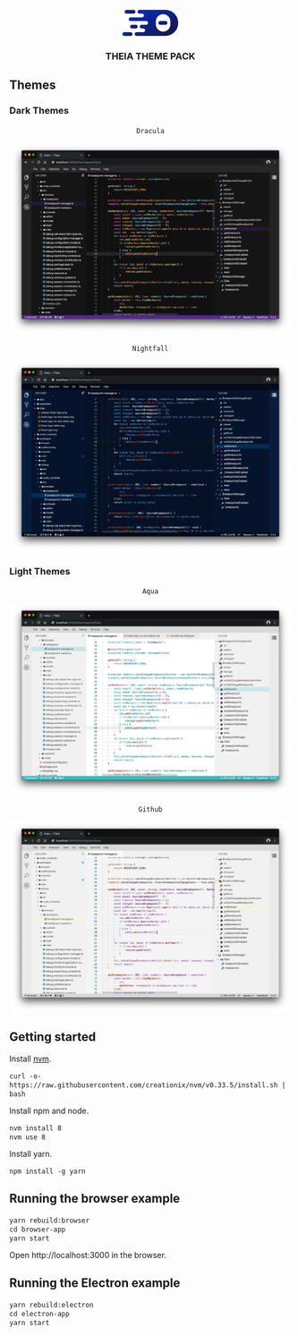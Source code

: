 <div align="center">
<br/>
<img src='./assets/images/theia-logo.svg' width="100">
<h3>THEIA THEME PACK</h3>
</div>

## Themes

### Dark Themes

<!-- Themes -->
<div align='center'>


`Dracula`

<img src='./assets/images/dracula-screenshot.png' width="500" alt="dracula">

`Nightfall`

<img src='./assets/images/nightfall-screenshot.png' width="500" alt="dracula">


</div>

### Light Themes

<!-- Themes -->
<div align='center'>

`Aqua`

<img src='./assets/images/aqua-screenshot.png' width="500" alt="aqua">


`Github`

<img src='./assets/images/github-screenshot.png' width="500" alt="github">


</div>


## Getting started

Install [nvm](https://github.com/creationix/nvm#install-script).

    curl -o- https://raw.githubusercontent.com/creationix/nvm/v0.33.5/install.sh | bash

Install npm and node.

    nvm install 8
    nvm use 8

Install yarn.

    npm install -g yarn

## Running the browser example

    yarn rebuild:browser
    cd browser-app
    yarn start

Open http://localhost:3000 in the browser.

## Running the Electron example

    yarn rebuild:electron
    cd electron-app
    yarn start